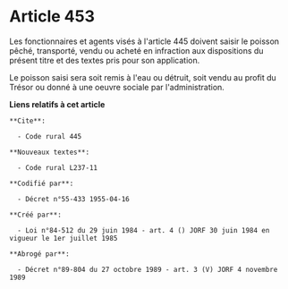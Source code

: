 # Article 453

Les fonctionnaires et agents visés à l'article 445 doivent saisir le poisson pêché, transporté, vendu ou acheté en infraction
aux dispositions du présent titre et des textes pris pour son application.

Le poisson saisi sera soit remis à l'eau ou détruit, soit vendu au profit du Trésor ou donné à une oeuvre sociale par
l'administration.

**Liens relatifs à cet article**

	**Cite**:

	  - Code rural 445

	**Nouveaux textes**:

	  - Code rural L237-11

	**Codifié par**:

	  - Décret n°55-433 1955-04-16

	**Créé par**:

	  - Loi n°84-512 du 29 juin 1984 - art. 4 () JORF 30 juin 1984 en vigueur le 1er juillet 1985

	**Abrogé par**:

	  - Décret n°89-804 du 27 octobre 1989 - art. 3 (V) JORF 4 novembre 1989
